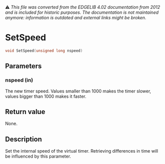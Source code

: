 :warning: _This file was converted from the EDGELIB 4.02 documentation from 2012 and is included for historic purposes. The documentation is not maintained anymore: information is outdated and external links might be broken._

# SetSpeed


```c++
void SetSpeed(unsigned long nspeed)
```

## Parameters
### nspeed (in)
The new timer speed. Values smaller than 1000 makes the timer slower, values bigger than 1000 makes it faster.

## Return value
None.

## Description
Set the internal speed of the virtual timer. Retrieving differences in time will be influenced by this parameter.

